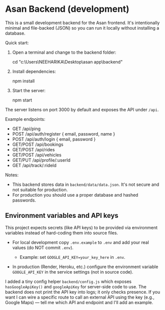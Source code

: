 # Asan Backend (development)

This is a small development backend for the Asan frontend. It's intentionally minimal and file-backed (JSON) so you can run it locally without installing a database.

Quick start:

1. Open a terminal and change to the backend folder:

   cd "c:\\Users\\NEEHARIKA\\Desktop\\asan app\\backend"

2. Install dependencies:

   npm install

3. Start the server:

   npm start

The server listens on port 3000 by default and exposes the API under `/api`.

Example endpoints:

- GET /api/ping
- POST /api/auth/register { email, password, name }
- POST /api/auth/login { email, password }
- GET/POST /api/bookings
- GET/POST /api/rides
- GET/POST /api/vehicles
- GET/PUT /api/profile/:userId
- GET /api/track/:rideId

Notes:
- This backend stores data in `backend/data/data.json`. It's not secure and not suitable for production.
- For production you should use a proper database and hashed passwords.

Environment variables and API keys
---------------------------------

This project expects secrets (like API keys) to be provided via environment variables instead of hard-coding them into source files.

- For local development copy `.env.example` to `.env` and add your real values (do NOT commit `.env`).
   - Example: set `GOOGLE_API_KEY=your_key_here` in `.env`.

- In production (Render, Heroku, etc.) configure the environment variable `GOOGLE_API_KEY` in the service settings (not in source code).

I added a tiny config helper `backend/config.js` which exposes `hasGoogleApiKey()` and `googleApiKey` for server-side code to use. The backend does not print the API key into logs; it only checks presence. If you want I can wire a specific route to call an external API using the key (e.g., Google Maps) — tell me which API and endpoint and I'll add an example.
